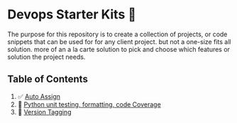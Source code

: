 #   Devops Starter Kits 🧰
The purpose for this repository is to create a collection of projects, or code snippets that can be used for
for any client project. but not a one-size fits all solution. more of an a la carte solution to pick and choose
which features or solution the project needs.

## Table of Contents
1. ✅ [Auto Assign](auto-assign/README.md)
1. 🐛 [Python unit testing, formatting, code Coverage](python/README.md)
1. 🔖 [Version Tagging](version/README.md)